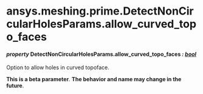# ansys.meshing.prime.DetectNonCircularHolesParams.allow_curved_topo_faces



#### *property* DetectNonCircularHolesParams.allow_curved_topo_faces *: [bool](https://docs.python.org/3.11/library/functions.html#bool)*

Option to allow holes in curved topoface.

**This is a beta parameter**. **The behavior and name may change in the future**.

<!-- !! processed by numpydoc !! -->
